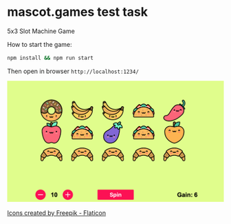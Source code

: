 # mascot.games test task

5x3 Slot Machine Game

How to start the game:

```zsh
npm install && npm run start
```

Then open in browser `http://localhost:1234/`

<img src="./screenshot.png" title="screenshot" width="800" alt='screenshot'/>

<a href="https://www.flaticon.com/packs/cute-food-3" title="pea icons">Icons created by Freepik - Flaticon</a>
